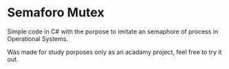 # Semaforo Mutex

Simple code in C# with the porpose to imitate an semaphore of process in Operational Systems.

Was made for study porposes only as an acadamy project, feel free to try it out.
